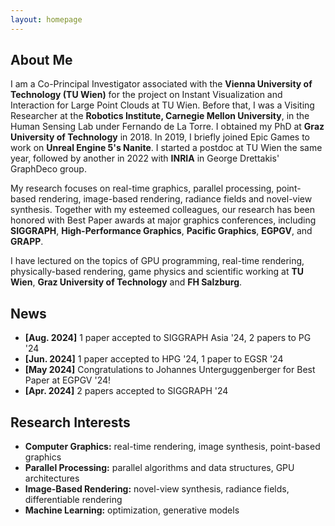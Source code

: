 ```yaml
---
layout: homepage
---
```


## About Me

I am a Co-Principal Investigator associated with the **Vienna University of Technology (TU Wien)** for the project on Instant Visualization and Interaction for Large Point Clouds at TU Wien. Before that, I was a Visiting Researcher at the **Robotics Institute, Carnegie Mellon University**, in the Human Sensing Lab under Fernando de La Torre. I obtained my PhD at **Graz University of Technology** in 2018. In 2019, I briefly joined Epic Games to work on **Unreal Engine 5's Nanite**. I started a postdoc at TU Wien the same year, followed by another in 2022 with **INRIA** in George Drettakis' GraphDeco group. 

My research focuses on real-time graphics, parallel processing, point-based rendering, image-based rendering, radiance fields and novel-view synthesis. Together with my esteemed colleagues, our research has been honored with Best Paper awards at major graphics conferences, including **SIGGRAPH**, **High-Performance Graphics**, **Pacific Graphics**, **EGPGV**, and **GRAPP**.

I have lectured on the topics of GPU programming, real-time rendering, physically-based rendering, game physics and scientific working at **TU Wien**, **Graz University of Technology** and **FH Salzburg**.

## News
- **[Aug. 2024]** 1 paper accepted to SIGGRAPH Asia '24, 2 papers to PG '24
- **[Jun. 2024]** 1 paper accepted to HPG '24, 1 paper to EGSR '24
- **[May 2024]** Congratulations to Johannes Unterguggenberger for Best Paper at EGPGV '24!
- **[Apr. 2024]** 2 papers accepted to SIGGRAPH '24

## Research Interests

- **Computer Graphics:** real-time rendering, image synthesis, point-based graphics
- **Parallel Processing:** parallel algorithms and data structures, GPU architectures
- **Image-Based Rendering:** novel-view synthesis, radiance fields, differentiable rendering 
- **Machine Learning:** optimization, generative models